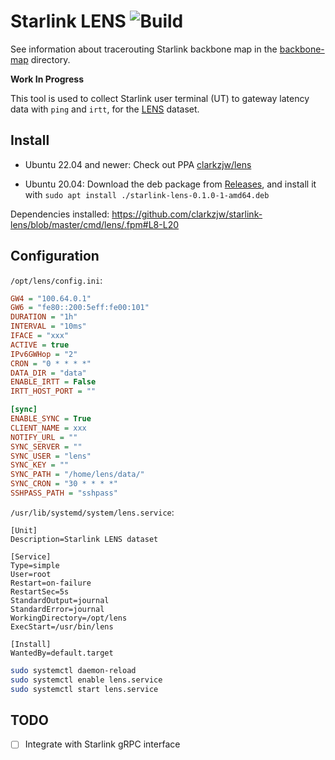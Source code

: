 # Starlink LENS ![Build](https://github.com/clarkzjw/starlink-lens/actions/workflows/build.yaml/badge.svg)

See information about tracerouting Starlink backbone map in the [backbone-map](./backbone-map) directory.

**Work In Progress**

This tool is used to collect Starlink user terminal (UT) to gateway latency data with `ping` and `irtt`, for the [LENS](https://github.com/clarkzjw/LENS) dataset.

## Install

* Ubuntu 22.04 and newer: Check out PPA [clarkzjw/lens](https://launchpad.net/~clarkzjw/+archive/ubuntu/lens)

* Ubuntu 20.04: Download the deb package from [Releases](https://github.com/clarkzjw/starlink-lens/releases), and install it with `sudo apt install ./starlink-lens-0.1.0-1-amd64.deb`

Dependencies installed: https://github.com/clarkzjw/starlink-lens/blob/master/cmd/lens/.fpm#L8-L20

## Configuration

`/opt/lens/config.ini`:

```ini
GW4 = "100.64.0.1"
GW6 = "fe80::200:5eff:fe00:101"
DURATION = "1h"
INTERVAL = "10ms"
IFACE = "xxx"
ACTIVE = true
IPv6GWHop = "2"
CRON = "0 * * * *"
DATA_DIR = "data"
ENABLE_IRTT = False
IRTT_HOST_PORT = ""

[sync]
ENABLE_SYNC = True
CLIENT_NAME = xxx
NOTIFY_URL = ""
SYNC_SERVER = ""
SYNC_USER = "lens"
SYNC_KEY = ""
SYNC_PATH = "/home/lens/data/"
SYNC_CRON = "30 * * * *"
SSHPASS_PATH = "sshpass"
```

`/usr/lib/systemd/system/lens.service`:

```
[Unit]
Description=Starlink LENS dataset

[Service]
Type=simple
User=root
Restart=on-failure
RestartSec=5s
StandardOutput=journal
StandardError=journal
WorkingDirectory=/opt/lens
ExecStart=/usr/bin/lens

[Install]
WantedBy=default.target
```

```bash
sudo systemctl daemon-reload
sudo systemctl enable lens.service
sudo systemctl start lens.service
```

## TODO

- [ ] Integrate with Starlink gRPC interface
